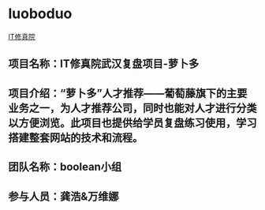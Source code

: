 # luoboduo
 [IT修真院](http://www.jnshu.com/home)
 ## 项目名称：IT修真院武汉复盘项目-萝卜多
 ## 项目介绍：“萝卜多”人才推荐——葡萄藤旗下的主要业务之一，为人才推荐公司，同时也能对人才进行分类以方便浏览。此项目也提供给学员复盘练习使用，学习搭建整套网站的技术和流程。
 ## 团队名称：boolean小组
 ## 参与人员：龚浩&万维娜
